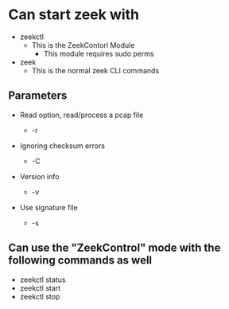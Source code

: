 # Can start zeek with

- zeekctl
  - This is the ZeekContorl Module
    - This module requires sudo perms
- zeek
  - This is the normal zeek CLI commands

## Parameters

- Read option, read/process a pcap file
  - -r

- Ignoring checksum errors
  - -C

- Version info
  - -v

- Use signature file
  - -s

## Can use the "ZeekControl" mode with the following commands as well

- zeekctl status
- zeekctl start
- zeekctl stop
